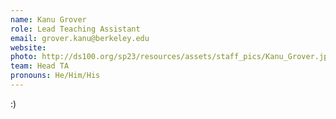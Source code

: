 ```yaml
---
name: Kanu Grover
role: Lead Teaching Assistant
email: grover.kanu@berkeley.edu
website: 
photo: http://ds100.org/sp23/resources/assets/staff_pics/Kanu_Grover.jpg
team: Head TA
pronouns: He/Him/His
---
```

:)
